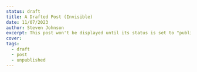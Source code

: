 ```yaml
---
status: draft
title: A Drafted Post (Invisible)
date: 11/07/2023
author: Steven Johnson
excerpt: This post won't be displayed until its status is set to "published".
cover: 
tags:
  - draft
  - post
  - unpublished
---
```


